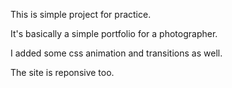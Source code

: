 This is simple project for practice.

It's basically a simple portfolio for a photographer.

I added some css animation and transitions as well.

The site is reponsive too.
